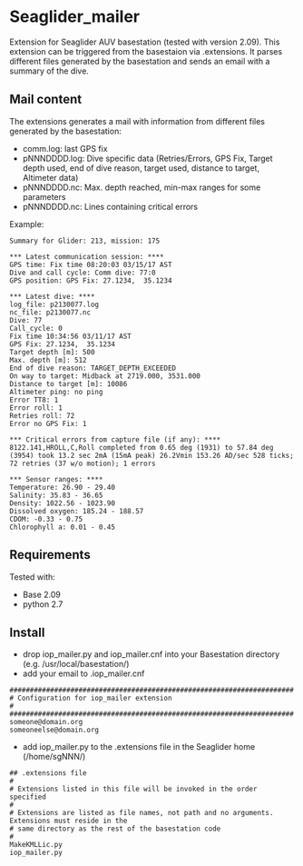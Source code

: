 # Seaglider_mailer
Extension for Seaglider AUV basestation (tested with version 2.09). This extension can be triggered from the basestaion via .extensions. It parses different files generated by the basestation and sends an email with a summary of the dive.

## Mail content
The extensions generates a mail with information from different files generated by the basestation:
* comm.log: last GPS fix
* pNNNDDDD.log: Dive specific data (Retries/Errors, GPS Fix, Target depth used, end of dive reason, target used, distance to target, Altimeter data)
* pNNNDDDD.nc: Max. depth reached, min-max ranges for some parameters
* pNNNDDDD.nc: Lines containing critical errors

Example:
```
Summary for Glider: 213, mission: 175

*** Latest communication session: ****
GPS time: Fix time 08:20:03 03/15/17 AST
Dive and call cycle: Comm dive: 77:0
GPS position: GPS Fix: 27.1234,  35.1234

*** Latest dive: ****
log_file: p2130077.log
nc_file: p2130077.nc
Dive: 77
Call_cycle: 0
Fix time 10:34:56 03/11/17 AST
GPS Fix: 27.1234,  35.1234
Target depth [m]: 500
Max. depth [m]: 512
End of dive reason: TARGET_DEPTH_EXCEEDED
On way to target: Midback at 2719.000, 3531.000
Distance to target [m]: 10086
Altimeter ping: no ping
Error TT8: 1
Error roll: 1
Retries roll: 72
Error no GPS Fix: 1

*** Critical errors from capture file (if any): ****
8122.141,HROLL,C,Roll completed from 0.65 deg (1931) to 57.84 deg (3954) took 13.2 sec 2mA (15mA peak) 26.2Vmin 153.26 AD/sec 528 ticks; 72 retries (37 w/o motion); 1 errors

*** Sensor ranges: ****
Temperature: 26.90 - 29.40
Salinity: 35.83 - 36.65
Density: 1022.56 - 1023.90
Dissolved oxygen: 185.24 - 188.57
CDOM: -0.33 - 0.75
Chlorophyll a: 0.01 - 0.45
```

## Requirements
Tested with:
* Base 2.09
* python 2.7

## Install
* drop iop_mailer.py and iop_mailer.cnf into your Basestation directory (e.g. /usr/local/basestation/)
* add your email to .iop_mailer.cnf
```
######################################################################
# Configuration for iop_mailer extension
#
######################################################################
someone@domain.org
someoneelse@domain.org
```
* add iop_mailer.py to the .extensions file in the Seaglider home (/home/sgNNN/)
```
## .extensions file
#
# Extensions listed in this file will be invoked in the order specified
#
# Extensions are listed as file names, not path and no arguments.  Extensions must reside in the
# same directory as the rest of the basestation code
#
MakeKMLLic.py
iop_mailer.py
```

